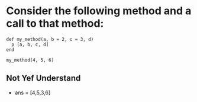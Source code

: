 # Consider the following method and a call to that method:
```
def my_method(a, b = 2, c = 3, d)
  p [a, b, c, d]
end

my_method(4, 5, 6)
``` 


## Not Yef Understand
- ans = [4,5,3,6]